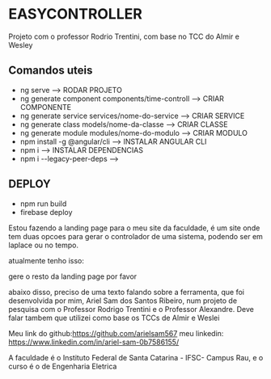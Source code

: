 # EASYCONTROLLER

Projeto com o professor Rodrio Trentini, com base no TCC do Almir e Wesley

## Comandos uteis

- ng serve --> RODAR PROJETO
- ng generate component components/time-controll --> CRIAR COMPONENTE
- ng generate service services/nome-do-service --> CRIAR SERVICE
- ng generate class models/nome-da-classe --> CRIAR CLASSE
- ng generate module modules/nome-do-modulo --> CRIAR MODULO
- npm install -g @angular/cli --> INSTALAR ANGULAR CLI
- npm i --> INSTALAR DEPENDENCIAS
- npm i --legacy-peer-deps -->

## DEPLOY

- npm run build
- firebase deploy

Estou fazendo a landing page para o meu site da faculdade, é um site onde tem duas opcoes para gerar o controlador de uma sistema, podendo ser em laplace ou no tempo.

atualmente tenho isso:

gere o resto da landing page por favor

abaixo disso, preciso de uma texto falando sobre a ferramenta, que foi desenvolvida por mim, Ariel Sam dos Santos Ribeiro, num projeto de pesquisa com o Professor Rodrigo Trentini e o Professor Alexandre.
Deve falar tambem que utilizei como base os TCCs de Almir e Weslei

Meu link do github:<https://github.com/arielsam567>
meu linkedin: <https://www.linkedin.com/in/ariel-sam-0b7586155/>

A faculdade é o Instituto Federal de Santa Catarina - IFSC- Campus Rau, e o curso é o de Engenharia Eletrica
